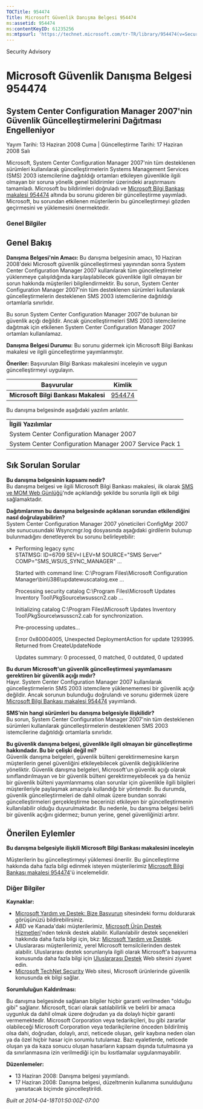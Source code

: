 ```yaml
---
TOCTitle: 954474
Title: Microsoft Güvenlik Danışma Belgesi 954474
ms:assetid: 954474
ms:contentKeyID: 61235256
ms:mtpsurl: 'https://technet.microsoft.com/tr-TR/library/954474(v=Security.10)'
---
```


Security Advisory

Microsoft Güvenlik Danışma Belgesi 954474
=========================================

System Center Configuration Manager 2007'nin Güvenlik Güncelleştirmelerini Dağıtması Engelleniyor
-------------------------------------------------------------------------------------------------

Yayım Tarihi: 13 Haziran 2008 Cuma | Güncelleştirme Tarihi: 17 Haziran 2008 Salı

Microsoft, System Center Configuration Manager 2007'nin tüm desteklenen sürümleri kullanılarak güncelleştirmelerin Systems Management Services (SMS) 2003 istemcilerine dağıtıldığı ortamları etkileyen güvenlikle ilgili olmayan bir soruna yönelik genel bildirimler üzerindeki araştırmasını tamamladı. Microsoft bu bildirimleri doğruladı ve [Microsoft Bilgi Bankası makalesi 954474](http://support.microsoft.com/kb/954474/tr) altında bu sorunu gideren bir güncelleştirme yayımladı. Microsoft, bu sorundan etkilenen müşterilerin bu güncelleştirmeyi gözden geçirmesini ve yüklemesini önermektedir.

### Genel Bilgiler

Genel Bakış
-----------

<span></span>
**Danışma Belgesi'nin Amacı:** Bu danışma belgesinin amacı, 10 Haziran 2008'deki Microsoft güvenlik güncelleştirmesi yayınından sonra System Center Configuration Manager 2007 kullanılarak tüm güncelleştirmeler yüklenmeye çalışıldığında karşılaşılabilecek güvenlikle ilgili olmayan bir sorun hakkında müşterileri bilgilendirmektir. Bu sorun, System Center Configuration Manager 2007'nin tüm desteklenen sürümleri kullanılarak güncelleştirmelerin desteklenen SMS 2003 istemcilerine dağıtıldığı ortamlarla sınırlıdır.

Bu sorun System Center Configuration Manager 2007'de bulunan bir güvenlik açığı değildir. Ancak güncelleştirmeleri SMS 2003 istemcilerine dağıtmak için etkilenen System Center Configuration Manager 2007 ortamları kullanılamaz.

**Danışma Belgesi Durumu:** Bu sorunu gidermek için Microsoft Bilgi Bankası makalesi ve ilgili güncelleştirme yayımlanmıştır.

**Öneriler:** Başvurulan Bilgi Bankası makalesini inceleyin ve uygun güncelleştirmeyi uygulayın.

| Başvurular                           | Kimlik                                              |
|--------------------------------------|-----------------------------------------------------|
| **Microsoft Bilgi Bankası Makalesi** | [954474](http://support.microsoft.com/kb/954474/tr) |

Bu danışma belgesinde aşağıdaki yazılım anlatılır.

|                                                         |
|---------------------------------------------------------|
| **İlgili Yazılımlar**                                       |
| System Center Configuration Manager 2007                |
| System Center Configuration Manager 2007 Service Pack 1 |

Sık Sorulan Sorular
-------------------

<span></span>
**Bu danışma belgesinin kapsamı nedir?**  
Bu danışma belgesi ve ilgili Microsoft Bilgi Bankası makalesi, ilk olarak [SMS ve MOM Web Günlüğü](http://blogs.technet.com/smsandmom/archive/2008/06/12/wsus-offline-scan-catalog-fails-to-sync-on-configmgr-2007.aspx)'nde açıklandığı şekilde bu sorunla ilgili ek bilgi sağlamaktadır.

**Dağıtımlarımın bu danışma belgesinde açıklanan sorundan etkilendiğini nasıl doğrulayabilirim?**  
System Center Configuration Manager 2007 yöneticileri ConfigMgr 2007 site sunucusundaki Wsyncmgr.log dosyasında aşağıdaki girdilerin bulunup bulunmadığını denetleyerek bu sorunu belirleyebilir:

-   Performing legacy sync  
    STATMSG: ID=6709 SEV=I LEV=M SOURCE="SMS Server" COMP="SMS\_WSUS\_SYNC\_MANAGER" …

    Started with command line: C:\\Program Files\\Microsoft Configuration Manager\\bin\\i386\\updatewuscatalog.exe …

    Processing security catalog C:\\Program Files\\Microsoft Updates Inventory Tool\\PkgSource\\wsusscn2.cab ...

    Initializing catalog C:\\Program Files\\Microsoft Updates Inventory Tool\\PkgSource\\wsusscn2.cab for synchronization.

    Pre-processing updates...

    Error 0x80004005, Unexpected DeploymentAction for update 1293995. Returned from CreateUpdateNode
    
    Updates summary: 0 processed, 0 matched, 0 outdated, 0 updated

**Bu durum Microsoft'un güvenlik güncelleştirmesi yayımlamasını gerektiren bir güvenlik açığı mıdır?**  
Hayır. System Center Configuration Manager 2007 kullanılarak güncelleştirmelerin SMS 2003 istemcilere yüklenememesi bir güvenlik açığı değildir. Ancak sorunun bulunduğu doğrulandı ve sorunu gidermek üzere [Microsoft Bilgi Bankası makalesi 954474](http://support.microsoft.com/kb/954474/tr) yayımlandı.

**SMS'nin hangi sürümleri bu danışma belgesiyle ilişkilidir?**  
Bu sorun, System Center Configuration Manager 2007'nin tüm desteklenen sürümleri kullanılarak güncelleştirmelerin desteklenen SMS 2003 istemcilerine dağıtıldığı ortamlarla sınırlıdır.

**Bu güvenlik danışma belgesi, güvenlikle ilgili olmayan bir güncelleştirme hakkındadır. Bu bir çelişki değil mi?**  
Güvenlik danışma belgeleri, güvenlik bülteni gerektirmemesine karşın müşterilerin genel güvenliğini etkileyebilecek güvenlik değişikliklerine yöneliktir. Güvenlik danışma belgeleri, Microsoft'un güvenlik açığı olarak sınıflandırılmayan ve bir güvenlik bülteni gerektirmeyebilecek ya da henüz bir güvenlik bülteni yayımlanmamış olan sorunlar için güvenlikle ilgili bilgileri müşterileriyle paylaşmak amacıyla kullandığı bir yöntemdir. Bu durumda, güvenlik güncelleştirmeleri de dahil olmak üzere bundan sonraki güncelleştirmeleri gerçekleştirme becerinizi etkileyen bir güncelleştirmenin kullanılabilir olduğu duyurulmaktadır. Bu nedenle, bu danışma belgesi belirli bir güvenlik açığını gidermez; bunun yerine, genel güvenliğinizi artırır.

Önerilen Eylemler
-----------------

<span></span>
**Bu danışma belgesiyle ilişkili Microsoft Bilgi Bankası makalesini inceleyin**

Müşterilerin bu güncelleştirmeyi yüklemesi önerilir. Bu güncelleştirme hakkında daha fazla bilgi edinmek isteyen müşterilerimiz [Microsoft Bilgi Bankası makalesi 954474](http://support.microsoft.com/kb/954474/tr)'ü incelemelidir.

### Diğer Bilgiler

**Kaynaklar:**

-   [Microsoft Yardım ve Destek: Bize Başvurun](https://support.microsoft.com/common/survey.aspx?scid=sw;en;1257&amp;showpage=1&amp;ws=technet&amp;sd=tech) sitesindeki formu doldurarak görüşünüzü bildirebilirsiniz.
-   ABD ve Kanada'daki müşterilerimiz, [Microsoft Ürün Destek Hizmetleri](http://go.microsoft.com/fwlink/?linkid=21131)'nden teknik destek alabilir. Kullanılabilir destek seçenekleri hakkında daha fazla bilgi için, bkz: [Microsoft Yardım ve Destek](http://support.microsoft.com/?ln=tr).
-   Uluslararası müşterilerimiz, yerel Microsoft temsilcilerinden destek alabilir. Uluslararası destek sorunlarıyla ilgili olarak Microsoft'a başvurma konusunda daha fazla bilgi için [Uluslararası Destek](http://go.microsoft.com/fwlink/?linkid=21155) Web sitesini ziyaret edin.
-   [Microsoft TechNet Security](http://go.microsoft.com/fwlink/?linkid=21132) Web sitesi, Microsoft ürünlerinde güvenlik konusunda ek bilgi sağlar.

**Sorumluluğun Kaldırılması:**

Bu danışma belgesinde sağlanan bilgiler hiçbir garanti verilmeden "olduğu gibi" sağlanır. Microsoft, ticari olarak satılabilirlik ve belirli bir amaca uygunluk da dahil olmak üzere doğrudan ya da dolaylı hiçbir garanti vermemektedir. Microsoft Corporation veya tedarikçileri, bu gibi zararlar olabileceği Microsoft Corporation veya tedarikçilerine önceden bildirilmiş olsa dahi, doğrudan, dolaylı, arızi, neticede oluşan, gelir kaybına neden olan ya da özel hiçbir hasar için sorumlu tutulamaz. Bazı eyaletlerde, neticede oluşan ya da kaza sonucu oluşan hasarların kapsam dışında tutulmasına ya da sınırlanmasına izin verilmediği için bu kısıtlamalar uygulanmayabilir.

**Düzenlemeler:**

-   13 Haziran 2008: Danışma belgesi yayımlandı.
-   17 Haziran 2008: Danışma belgesi, düzeltmenin kullanıma sunulduğunu yansıtacak biçimde güncelleştirildi.

*Built at 2014-04-18T01:50:00Z-07:00*
